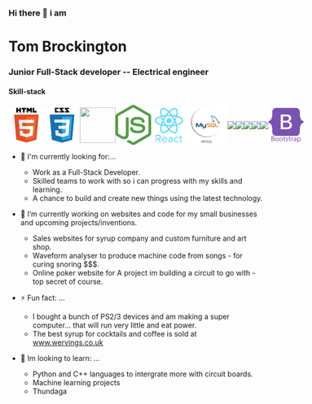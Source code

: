 ### Hi there 👋 i am

<h1> Tom Brockington </h1>

### Junior Full-Stack developer -- Electrical engineer

<h4> Skill-stack </h4>
<div style="display:flex; align-items:center;">
<img src='./html5.svg' width='70px'>
<img src='./css3.svg' width='70px'>
<img src='https://upload.wikimedia.org/wikipedia/commons/thumb/d/d4/Javascript-shield.svg/595px-Javascript-shield.svg.png?20180912181046' width='70px' height='70'>
<img src='./nodejs.svg' width='70px'>
<img src='./react.svg' width='70px'>
<img src='./sql.png' width='80px'>
<img src='https://www.freelogovectors.net/wp-content/uploads/2022/01/prisma_logo-freelogovectors.net_.png)' width='70px' >

<img src='https://camo.githubusercontent.com/8be7d9a0b7b1ca4bae5db3cf0b5898b92aaf39cf1d0885c67676807fa8f87aa1/68747470733a2f2f63646e2e69636f6e2d69636f6e732e636f6d2f69636f6e73322f323639392f504e472f3531322f657870726573736a735f6c6f676f5f69636f6e5f3136393138352e706e67' width='70px' >
<img src='https://camo.githubusercontent.com/2717985f26463c118a5e93fd5ab74cbafe4dd5c9e9a9ca4bf2af249baf4d92a7/68747470733a2f2f75706c6f61642e77696b696d656469612e6f72672f77696b6970656469612f636f6d6d6f6e732f7468756d622f322f32392f506f737467726573716c5f656c657068616e742e7376672f3132303070782d506f737467726573716c5f656c657068616e742e7376672e706e67' width='70px' >
<img src='https://camo.githubusercontent.com/fbfcb9e3dc648adc93bef37c718db16c52f617ad055a26de6dc3c21865c3321d/68747470733a2f2f7777772e766563746f726c6f676f2e7a6f6e652f6c6f676f732f6769742d73636d2f6769742d73636d2d69636f6e2e737667' width='70px'>
<img src='https://camo.githubusercontent.com/394ba38797d83799a16f1cb2fd3fc8f607b9fb116f49cf1e1b64eacff9844602/68747470733a2f2f75706c6f61642e77696b696d656469612e6f72672f77696b6970656469612f636f6d6d6f6e732f7468756d622f642f64352f5461696c77696e645f4353535f4c6f676f2e7376672f3230343870782d5461696c77696e645f4353535f4c6f676f2e7376672e706e67' width='70px'>
<img src='./bootstrap.svg' width='70px'>

</div>

- 👀 I'm currently looking for:...
  - Work as a Full-Stack Developer.
  - Skilled teams to work with so i can progress with my skills and learning.
  - A chance to build and create new things using the latest technology.

- 🔭 I’m currently working on websites and code for my small businesses and upcoming projects/inventions.
  - Sales websites for syrup company and custom furniture and art shop.
  - Waveform analyser to produce machine code from songs - for curing snoring $$$.
  - Online poker website for A project im building a circuit to go with - top secret of course.
  
- ⚡ Fun fact: ...
  - I bought a bunch of PS2/3 devices and am making a super computer... that will run very little and eat power. 
  - The best syrup for cocktails and coffee is sold at www.wervings.co.uk 

- 🌱 Im looking to learn: ...
  - Python and C++ languages to intergrate more with circuit boards. 
  - Machine learning projects
  - Thundaga 
<!--
**webdesignbytom/webdesignbytom** is a ✨ _special_ ✨ repository because its `README.md` (this file) appears on your GitHub profile.

Here are some ideas to get you started:

-  I’m currently learning ...
- 👯 I’m looking to collaborate on ...
- 🤔 I’m looking for help with ...
- 💬 Ask me about ...
- 📫 How to reach me: ...
- 😄 Pronouns: ...
-->
